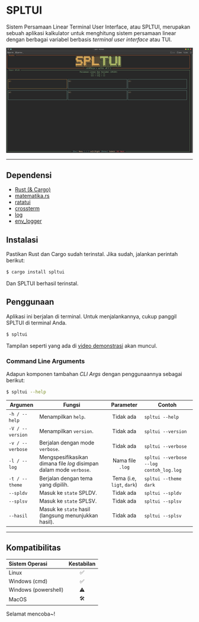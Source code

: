 # SPLTUI

Sistem Persamaan Linear Terminal User Interface, atau SPLTUI, merupakan sebuah aplikasi kalkulator untuk menghitung sistem persamaan linear dengan berbagai variabel berbasis *terminal user interface* atau TUI.

[![demonstrasi](https://github.com/lordpaijo/spltui/blob/master/ss-0.png)](https://youtu.be/C3TQK1qg3wk)

---

## Dependensi

- [Rust (& Cargo)](https://www.rust-lang.org/)
- [matematika.rs](https://github.com/lordpaijo/matematika.rs)
- [ratatui](https://ratatui.rs/)
- [crossterm](https://github.com/crossterm-rs/crossterm)
- [log](https://crates.io/crates/log)
- [env_logger](https://crates.io/crates/env_logger)

## Instalasi

Pastikan Rust dan Cargo sudah terinstal. Jika sudah, jalankan perintah berikut:

```sh
$ cargo install spltui
```

Dan SPLTUI berhasil terinstal.

## Penggunaan

Aplikasi ini berjalan di terminal. Untuk menjalankannya, cukup panggil SPLTUI di terminal Anda.

```sh
$ spltui
```

Tampilan seperti yang ada di [video demonstrasi](https://youtu.be/C3TQK1qg3wk) akan muncul.

### Command Line Arguments
Adapun komponen tambahan *CLI Args* dengan penggunaannya sebagai berikut:
```sh
$ spltui --help
```

| Argumen | Fungsi | Parameter | Contoh |
|---------|--------|:---------:|--------|
| `-h / --help` | Menampilkan `help`. | Tidak ada | `spltui --help` |
| `-V / --version` | Menampilkan `version`. | Tidak ada | `spltui --version` |
| `-v / --verbose` | Berjalan dengan mode `verbose`. | Tidak ada | `spltui --verbose` |
| `-l / --log` | Mengspesifikasikan dimana file *log* disimpan dalam mode `verbose`. | Nama file `.log` | `spltui --verbose --log contoh_log.log` |
| `-t / --theme` | Berjalan dengan tema yang dipilih. | Tema (i.e, `ligt`, `dark`) | `spltui --theme dark` |
| `--spldv` | Masuk ke `state` SPLDV. | Tidak ada | `spltui --spldv` |
| `--splsv` | Masuk ke `state` SPLSV. | Tidak ada | `spltui --splsv` |
| `--hasil` | Masuk ke `state` hasil (langsung menunjukkan hasil). | Tidak ada | `spltui --splsv` |

---

## Kompatibilitas

| Sistem Operasi | Kestabilan |
| :------------- | :--------: |
| Linux          |     ✅     |
| Windows (cmd)  |     ✅     |
| Windows (powershell) | ⚠️    |
| MacOS          |     🛠️     |

Selamat mencoba~!
